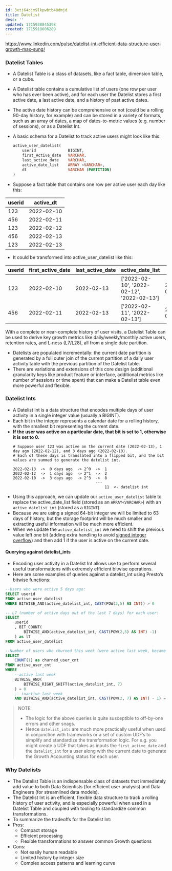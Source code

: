 ```yaml
---
id: 3xtj64cjx9lkpwbtb48dmjd
title: Datelist
desc: ''
updated: 1715938845398
created: 1715918606289
---
```


https://www.linkedin.com/pulse/datelist-int-efficient-data-structure-user-growth-max-sung/


### Datelist Tables
- A Datelist Table is a class of datasets, like a fact table, dimension table, or a cube. 
- A Datelist table contains a cumulative list of users (one row per user who has ever been active), and for each user the Datelist stores a first active date, a last active date, and a history of past active dates. 
- The active date history can be comprehensive or not (could be a rolling 90-day history, for example) and can be stored in a variety of formats, such as an array of dates, a map of dates-to-metric values (e.g. number of sessions), or as a Datelist Int. 
- A basic schema for a Datelist to track active users might look like this:
    ``` sql
    active_user_datelist(
        userid              BIGINT,
        first_Active_date   VARCHAR,
        last_active_date    VARCHAR,
        active_date_list    ARRAY <VARCHAR>,
        dt                  VARCHAR (PARTITION)
    )
    ```

- Suppose a fact table that contains one row per active user each day like this:

| userid | active_dt  |
| ------ | ---------- |
| 123    | 2022-02-10 |
| 456    | 2022-02-11 |
| 123    | 2022-02-12 |
| 456    | 2022-02-13 |
| 123    | 2022-02-13 |

- It could be transformed into active_user_datelist like this:

| userid | first_active_date | last_active_date | active_date_list                           | dt         |
| ------ | ----------------- | ---------------- | ------------------------------------------ | ---------- |
| 123    | 2022-02-10        | 2022-02-13       | ['2022-02-10', '2022-02-12', '2022-02-13'] | 2022-02-13 |
| 456    | 2022-02-11        | 2022-02-13       | ['2022-02-11', '2022-02-13']               | 2022-02-13 |

With a complete or near-complete history of user visits, a Datelist Table can be used to derive key growth metrics like daily/weekly/monthly active users, retention rates, and L-ness (L7/L28), all from a single date partition. 
- Datelists are populated incrementally: the current date partition is generated by a full outer join of the current partition of a daily user activity table with the previous partition of the Datelist table. 
- There are variations and extensions of this core design (additional granularity keys like product feature or interface, additional metrics like number of sessions or time spent) that can make a Datelist table even more powerful and flexible.

### Datelist Ints
- A Datelist Int is a data structure that encodes multiple days of user activity in a single integer value (usually a BIGINT). 
- Each bit in the integer represents a calendar date for a rolling history, with the smallest bit representing the current date. 
- **If the user was active on a particular date, that bit is set to 1, otherwise it is set to 0.**
    ```
    # Suppose user 123 was active on the current date (2022-02-13), 1 day ago (2022-02-12), and 3 days ago (2022-02-10). 
    # Each of these days is translated into a flipped bit, and the bit values are summed to generate the datelist int.

    2022-02-13  ->  0 days ago  -> 2^0  ->  1
    2022-02-12  ->  1 days ago  -> 2^1  ->  2
    2022-02-10  ->  3 days ago  -> 2^3  ->  8
                                        ---
                                            11  <- datelist int
    ```
- Using this approach, we can update our `active_user_datelist` table to replace the active_date_list field (stored as an `ARRAY<VARCHAR>`) with an `active_datelist_int` (stored as a `BIGINT`). 
- Because we are using a signed 64-bit integer we will be limited to 63 days of history, but the storage footprint will be much smaller and extracting useful information will be much more efficient. 
- When we update the `active_datelist_int` we need to shift the previous value left one bit (adding extra handling to avoid [signed integer overflow](https://stackoverflow.com/questions/46789702/what-is-signed-integer-overflow)) and then add 1 if the user is active on the current date.

#### Querying against datelist_ints
- Encoding user activity in a Datelist Int allows use to perform several useful transformations with extremely efficient bitwise operations. 
- Here are some examples of queries against a datelist_int using Presto’s bitwise functions:
``` sql
--Users who were active 5 days ago:
SELECT userid
FROM active_user_datelist
WHERE BITWISE_AND(active_datelist_int, CAST(POW(2,5) AS INT)) > 0

-- L7 (number of active days out of the last 7 days) for each user:
SELECT 
    userid
    , BIT_COUNT(
        BITWISE_AND(active_datelist_int, CAST(POW(2,5) AS INT) -1)
    ) as l7
FROM active_user_datelist

--Number of users who churned this week (were active last week, became inactive this week):
SELECT
    COUNT(1) as churned_user_cnt
FROM active_user_cnt
WHERE 
    --active last week
    BITWISE_AND(
        BITWISE_RIGHT_SHIFT(active_datelist_int, 7)
    ) = 0
    -- inactive last week
    AND BITWISE_AND(active_datelist_int, CAST(POW(2, 7) AS INT) - 1) = 0
```    
> NOTE:
> - The logic for the above queries is quite susceptible to off-by-one errors and other snags. 
> - Hence `datelist_ints` are much more practically useful when used in conjunction with frameworks or a set of custom UDF’s to simplify and standardize the transformation logic. 
> For e.g. you might create a UDF that takes as inputs the `first_active_date` and the `datelist_int` for a user along with the current date to generate the Growth Accounting status for each user.

### Why Datelists
- The Datelist Table is an indispensable class of datasets that immediately add value to both Data Scientists (for efficient user analysis) and Data Engineers (for streamlined data models). 
- The Datelist Int is an efficient, flexible data structure to track a rolling history of user activity, and is especially powerful when used in a Datelist Table and coupled with tooling to standardize common transformations. 
- To summarize the tradeoffs for the Datelist Int: 
- Pros: 
  - Compact storage
  - Efficient processing
  - Flexible transformations to answer common Growth questions
- Cons:
  - Not easily human readable
  - Limited history by integer size
  - Complex access patterns and learning curve 

